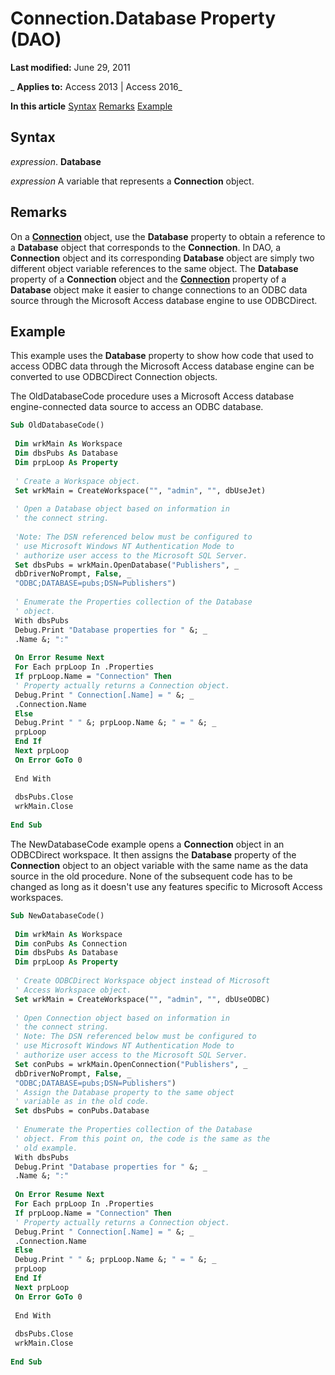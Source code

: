 
# Connection.Database Property (DAO)

 **Last modified:** June 29, 2011

 _ **Applies to:** Access 2013 | Access 2016_

 **In this article**
[Syntax](#sectionSection0)
[Remarks](#sectionSection1)
[Example](#sectionSection2)





## Syntax
<a name="sectionSection0"> </a>

 _expression_. **Database**

 _expression_ A variable that represents a **Connection** object.


## Remarks
<a name="sectionSection1"> </a>

On a  **[Connection](f469b04e-2539-6b53-31f2-85fe22fcc2fc.md)** object, use the **Database** property to obtain a reference to a **Database** object that corresponds to the **Connection**. In DAO, a **Connection** object and its corresponding **Database** object are simply two different object variable references to the same object. The **Database** property of a **Connection** object and the **[Connection](8b900ea4-9179-9ed1-bc0b-0576939bb2bd.md)** property of a **Database** object make it easier to change connections to an ODBC data source through the Microsoft Access database engine to use ODBCDirect.


## Example
<a name="sectionSection2"> </a>

This example uses the  **Database** property to show how code that used to access ODBC data through the Microsoft Access database engine can be converted to use ODBCDirect Connection objects.

The OldDatabaseCode procedure uses a Microsoft Access database engine-connected data source to access an ODBC database.




```vb
Sub OldDatabaseCode() 
 
 Dim wrkMain As Workspace 
 Dim dbsPubs As Database 
 Dim prpLoop As Property 
 
 ' Create a Workspace object. 
 Set wrkMain = CreateWorkspace("", "admin", "", dbUseJet) 
 
 ' Open a Database object based on information in 
 ' the connect string. 
 
 'Note: The DSN referenced below must be configured to 
 ' use Microsoft Windows NT Authentication Mode to 
 ' authorize user access to the Microsoft SQL Server. 
 Set dbsPubs = wrkMain.OpenDatabase("Publishers", _ 
 dbDriverNoPrompt, False, _ 
 "ODBC;DATABASE=pubs;DSN=Publishers") 
 
 ' Enumerate the Properties collection of the Database 
 ' object. 
 With dbsPubs 
 Debug.Print "Database properties for " &; _ 
 .Name &; ":" 
 
 On Error Resume Next 
 For Each prpLoop In .Properties 
 If prpLoop.Name = "Connection" Then 
 ' Property actually returns a Connection object. 
 Debug.Print " Connection[.Name] = " &; _ 
 .Connection.Name 
 Else 
 Debug.Print " " &; prpLoop.Name &; " = " &; _ 
 prpLoop 
 End If 
 Next prpLoop 
 On Error GoTo 0 
 
 End With 
 
 dbsPubs.Close 
 wrkMain.Close 
 
End Sub
```

The NewDatabaseCode example opens a  **Connection** object in an ODBCDirect workspace. It then assigns the **Database** property of the **Connection** object to an object variable with the same name as the data source in the old procedure. None of the subsequent code has to be changed as long as it doesn't use any features specific to Microsoft Access workspaces.




```vb
Sub NewDatabaseCode() 
 
 Dim wrkMain As Workspace 
 Dim conPubs As Connection 
 Dim dbsPubs As Database 
 Dim prpLoop As Property 
 
 ' Create ODBCDirect Workspace object instead of Microsoft 
 ' Access Workspace object. 
 Set wrkMain = CreateWorkspace("", "admin", "", dbUseODBC) 
 
 ' Open Connection object based on information in 
 ' the connect string. 
 ' Note: The DSN referenced below must be configured to 
 ' use Microsoft Windows NT Authentication Mode to 
 ' authorize user access to the Microsoft SQL Server. 
 Set conPubs = wrkMain.OpenConnection("Publishers", _ 
 dbDriverNoPrompt, False, _ 
 "ODBC;DATABASE=pubs;DSN=Publishers") 
 ' Assign the Database property to the same object 
 ' variable as in the old code. 
 Set dbsPubs = conPubs.Database 
 
 ' Enumerate the Properties collection of the Database 
 ' object. From this point on, the code is the same as the 
 ' old example. 
 With dbsPubs 
 Debug.Print "Database properties for " &; _ 
 .Name &; ":" 
 
 On Error Resume Next 
 For Each prpLoop In .Properties 
 If prpLoop.Name = "Connection" Then 
 ' Property actually returns a Connection object. 
 Debug.Print " Connection[.Name] = " &; _ 
 .Connection.Name 
 Else 
 Debug.Print " " &; prpLoop.Name &; " = " &; _ 
 prpLoop 
 End If 
 Next prpLoop 
 On Error GoTo 0 
 
 End With 
 
 dbsPubs.Close 
 wrkMain.Close 
 
End Sub
```

